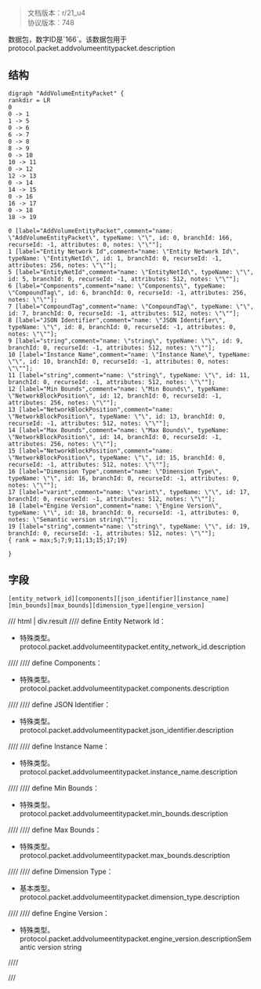 # <!-- md:samp AddVolumeEntityPacket -->

> 文档版本：r/21_u4<br/>协议版本：748

<!-- md:samp AddVolumeEntityPacket -->数据包，数字ID是`166`。该数据包用于protocol.packet.addvolumeentitypacket.description

## 结构

```viz
digraph "AddVolumeEntityPacket" {
rankdir = LR
0
0 -> 1
1 -> 5
0 -> 6
6 -> 7
0 -> 8
8 -> 9
0 -> 10
10 -> 11
0 -> 12
12 -> 13
0 -> 14
14 -> 15
0 -> 16
16 -> 17
0 -> 18
18 -> 19

0 [label="AddVolumeEntityPacket",comment="name: \"AddVolumeEntityPacket\", typeName: \"\", id: 0, branchId: 166, recurseId: -1, attributes: 0, notes: \"\""];
1 [label="Entity Network Id",comment="name: \"Entity Network Id\", typeName: \"EntityNetId\", id: 1, branchId: 0, recurseId: -1, attributes: 256, notes: \"\""];
5 [label="EntityNetId",comment="name: \"EntityNetId\", typeName: \"\", id: 5, branchId: 0, recurseId: -1, attributes: 512, notes: \"\""];
6 [label="Components",comment="name: \"Components\", typeName: \"CompoundTag\", id: 6, branchId: 0, recurseId: -1, attributes: 256, notes: \"\""];
7 [label="CompoundTag",comment="name: \"CompoundTag\", typeName: \"\", id: 7, branchId: 0, recurseId: -1, attributes: 512, notes: \"\""];
8 [label="JSON Identifier",comment="name: \"JSON Identifier\", typeName: \"\", id: 8, branchId: 0, recurseId: -1, attributes: 0, notes: \"\""];
9 [label="string",comment="name: \"string\", typeName: \"\", id: 9, branchId: 0, recurseId: -1, attributes: 512, notes: \"\""];
10 [label="Instance Name",comment="name: \"Instance Name\", typeName: \"\", id: 10, branchId: 0, recurseId: -1, attributes: 0, notes: \"\""];
11 [label="string",comment="name: \"string\", typeName: \"\", id: 11, branchId: 0, recurseId: -1, attributes: 512, notes: \"\""];
12 [label="Min Bounds",comment="name: \"Min Bounds\", typeName: \"NetworkBlockPosition\", id: 12, branchId: 0, recurseId: -1, attributes: 256, notes: \"\""];
13 [label="NetworkBlockPosition",comment="name: \"NetworkBlockPosition\", typeName: \"\", id: 13, branchId: 0, recurseId: -1, attributes: 512, notes: \"\""];
14 [label="Max Bounds",comment="name: \"Max Bounds\", typeName: \"NetworkBlockPosition\", id: 14, branchId: 0, recurseId: -1, attributes: 256, notes: \"\""];
15 [label="NetworkBlockPosition",comment="name: \"NetworkBlockPosition\", typeName: \"\", id: 15, branchId: 0, recurseId: -1, attributes: 512, notes: \"\""];
16 [label="Dimension Type",comment="name: \"Dimension Type\", typeName: \"\", id: 16, branchId: 0, recurseId: -1, attributes: 0, notes: \"\""];
17 [label="varint",comment="name: \"varint\", typeName: \"\", id: 17, branchId: 0, recurseId: -1, attributes: 512, notes: \"\""];
18 [label="Engine Version",comment="name: \"Engine Version\", typeName: \"\", id: 18, branchId: 0, recurseId: -1, attributes: 0, notes: \"Semantic version string\""];
19 [label="string",comment="name: \"string\", typeName: \"\", id: 19, branchId: 0, recurseId: -1, attributes: 512, notes: \"\""];
{ rank = max;5;7;9;11;13;15;17;19}

}

```

## 字段

```title='AddVolumeEntityPacket'
[entity_network_id][components][json_identifier][instance_name][min_bounds][max_bounds][dimension_type][engine_version]
```

/// html | div.result
//// define
Entity Network Id：[<!-- md:samp EntityNetId -->](../types/entitynetid.md)

- 特殊类型。protocol.packet.addvolumeentitypacket.entity_network_id.description


////
//// define
Components：[<!-- md:samp CompoundTag -->](../types/compoundtag.md)

- 特殊类型。protocol.packet.addvolumeentitypacket.components.description


////
//// define
JSON Identifier：[<!-- md:samp string -->](../types/string.md)

- 特殊类型。protocol.packet.addvolumeentitypacket.json_identifier.description


////
//// define
Instance Name：[<!-- md:samp string -->](../types/string.md)

- 特殊类型。protocol.packet.addvolumeentitypacket.instance_name.description


////
//// define
Min Bounds：[<!-- md:samp NetworkBlockPosition -->](../types/networkblockposition.md)

- 特殊类型。protocol.packet.addvolumeentitypacket.min_bounds.description


////
//// define
Max Bounds：[<!-- md:samp NetworkBlockPosition -->](../types/networkblockposition.md)

- 特殊类型。protocol.packet.addvolumeentitypacket.max_bounds.description


////
//// define
Dimension Type：<!-- md:samp varint -->

- 基本类型。protocol.packet.addvolumeentitypacket.dimension_type.description


////
//// define
Engine Version：[<!-- md:samp string -->](../types/string.md)

- 特殊类型。protocol.packet.addvolumeentitypacket.engine_version.descriptionSemantic version string


////

///

